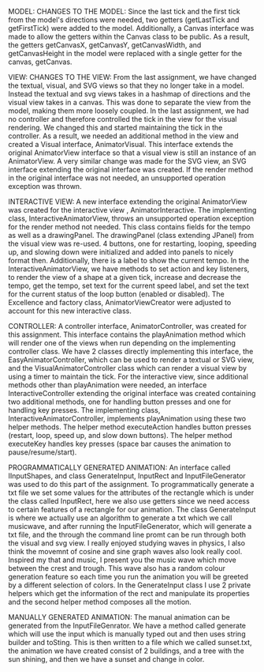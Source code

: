MODEL:
CHANGES TO THE MODEL:
Since the last tick and the first tick from the model's directions were needed,
two getters (getLastTick and getFirstTick) were added to the model. Additionally,
a Canvas interface was made to allow the getters within the Canvas class to be public.
As a result, the getters getCanvasX, getCanvasY, getCanvasWidth, and getCanvasHeight in the model
were replaced with a single getter for the canvas, getCanvas.

VIEW:
CHANGES TO THE VIEW:
From the last assignment, we have changed the textual, visual, and SVG views so that they no
longer take in a model. Instead the textual and svg views takes in a hashmap of directions and
the visual view takes in a canvas. This was done to separate the view from the model, making
them more loosely coupled. In the last assignment, we had no controller and therefore
controlled the tick in the view for the visual rendering. We changed this and started
maintaining the tick in the controller. As a result, we needed an additional method in the
view and created a Visual interface, AnimatorVisual. This interface extends the original
AnimatorView interface so that a visual view is still an instance of an
AnimatorView. A very similar change was made for the SVG view, an SVG interface extending the 
original interface was created. If the render method in the original
interface was not needed, an unsupported operation exception was thrown.

INTERACTIVE VIEW:
A new interface extending the original AnimatorView was created for the interactive view
, AnimatorInteractive. The implementing class, InteractiveAnimatorView, throws an unsupported
operation exception for the render method not needed. This class contains fields for the tempo
as well as a drawingPanel. The drawingPanel (class extending JPanel) from the visual view was
re-used. 4 buttons, one for restarting, looping, speeding up, and slowing down were initialized
and added into panels to nicely format then. Additionally, there is a label to show the
current tempo. In the InteractiveAnimatorView, we have methods to set action and key
listeners, to render the view of a shape at a given tick, increase and decrease the tempo,
get the tempo, set text for the current speed label, and set the text for the current status of 
the loop button (enabled or disabled). The Excellence and factory class, AnimatorViewCreator were 
adjusted to account for this new interactive class.
       
CONTROLLER:
A controller interface, AnimatorController, was created for this assignment. This interface
contains the playAnimation method which will render one of the views when run depending on the
implementing controller class. We have 2 classes directly implementing this interface, the
EasyAnimatorController, which can be used to render a textual or SVG view, and the
VisualAnimatorController class which can render a visual view by using a timer to maintain
the tick. For the interactive view, since additional methods other than playAnimation were
needed, an interface InteractiveController extending the original interface was created
containing two additional methods, one for handling button presses and one for handling
key presses. The implementing class, InteractiveAnimatorController, implements
playAnimation using these two helper methods. The helper method executeAction handles button
presses (restart, loop, speed up, and slow down buttons). The helper method executeKey handles
key presses (space bar causes the animation to pause/resume/start).


PROGRAMMATICALLY GENERATED ANIMATION: An interface called IInputShapes, and class GenerateInput,
InputRect and InputFileGenerator was used to do this part of the assignment. To programmatically 
generate a txt file we set some values for the attributes of the rectangle which is under the class
called InputRect, here we also use getters since we need access to certain features of a rectangle
for our animation. The class GenerateInput is where we actually use an algorithm to generate 
a txt which we call musicwave, and after running the InputFileGenerator, which will generate a txt
file, and the through the command line promt can be run through both the visual and svg view. 
I really enjoyed studying waves in physics, I also think the movemnt of cosine and sine graph waves
also look really cool. Inspired my that and music, I present you the music wave which move between
the crest and trough. This wave also has a random colour generation feature so each time you run 
the animation you will be greeted by a different selection of colors. In the GenerateInput class
I use 2 private helpers which get the information of the rect and manipulate its properties and the 
second helper method composes all the motion.

MANUALLY GENERATED ANIMATION: The manual animation can be generated from the InputFileGenrator. We 
have a method called generate which will use the input which is manually typed out and then uses
string builder and toSting. This is then written to a file which we called sunset.txt, 
the animation we have created consist of 2 buildings, and a tree with the sun shining, 
and then we have a sunset and change in color.  

   